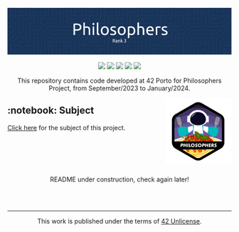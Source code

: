 <p align="center">
  <img src="https://github.com/lbordonal/lbordonal/blob/main/.titles/Philosophers.png">
</p>

<p align="center">
	<img src="https://img.shields.io/badge//score-100%20%2F%20100-success?style=flat-square" />
	<img src="https://img.shields.io/github/languages/code-size/lbordonal/03-Philosophers?style=flat-square" />
	<img src="https://img.shields.io/github/languages/count/lbordonal/03-Philosophers?style=flat-square" />
	<img src="https://img.shields.io/github/languages/top/lbordonal/03-Philosophers?style=flat-square" />
	<img src="https://img.shields.io/github/last-commit/lbordonal/03-Philosophers?style=flat-square" />
</p>

<p align="center">
This repository contains code developed at 42 Porto for Philosophers Project, from September/2023 to January/2024.
</p>

<img src="https://github.com/lbordonal/lbordonal/blob/main/.42_badges/philosophersn.png" align="right" />
<h2>
	 :notebook: Subject
</h2>
<a href="https://github.com/lbordonal/03-Philosophers/blob/main/Subject/en.subject.pdf">Click here</a> for the subject of this project.
<br /><br />

<br />
<br />
<br />
<br />

<p align="center">
README under construction, check again later!
</p>

<br />
<br />
<hr/>
<p align="center">
This work is published under the terms of <a href="https://github.com/gcamerli/42unlicense">42 Unlicense</a>.
</p>

